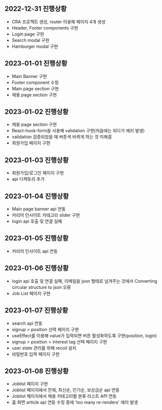 ## 2022-12-31 진행상황
- CRA 프로젝트 생성, router 이용해 페이지 4개 생성
- Header, Footer components 구현
- Login page 구현
- Search modal 구현
- Hamburger modal 구현

## 2023-01-01 진행상황
- Main Banner 구현
- Footer component 수정
- Main page section 구현
- 채용 page section 구현

## 2023-01-02 진행상황
- 채용 page section 구현
- React-hook-form을 사용해 validation 구현(처음에는 되다가 에러 발생)
- validation 검증되었을 때 버튼색 바뀌게 하는 것 미해결
- 회원가입 페이지 구현

## 2023-01-03 진행상황
- 회원가입/로그인 페이지 구현
- api 디렉토리 추가

## 2023-01-04 진행상황
- Main page banner api 연동
- 커리어 인사이트 카테고리 slider 구현
- login api 호출 및 연결 실패

## 2023-01-05 진행상황
- 커리어 인사이트 api 연동

## 2023-01-06 진행상황
- login api 호출 및 연결 실패, 이메일을 json 형태로 넘겨주는 것에서 Converting circular structure to json 오류
- Job List 페이지 구현

## 2023-01-07 진행상황
- search api 연동
- signup > position 선택 페이지 구현
- useEffect를 이용해 value가 입력되면 버튼 활성화하도록 구현(position, login)
- signup > position > interest tag 선택 페이지 구현
- user state 관리를 위해 recoil 설치
- 비밀번호 입력 페이지 구현

## 2023-01-08 진행상황
- Joblist 페이지 구현
- Joblist 페이지에서 전체, 최신순, 인기순, 보상금순 api 연동
- Joblist 페이지에서 채용 카테고리별 분류 리스트 API 연동
- 홈 화면 article api 연동 수정 중에 'too many re-renders' 에러 발생
